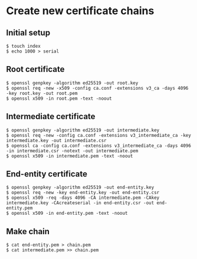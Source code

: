 # Create new certificate chains
## Initial setup
```
$ touch index
$ echo 1000 > serial
```

## Root certificate
```
$ openssl genpkey -algorithm ed25519 -out root.key
$ openssl req -new -x509 -config ca.conf -extensions v3_ca -days 4096 -key root.key -out root.pem
$ openssl x509 -in root.pem -text -noout
```

## Intermediate certificate
```
$ openssl genpkey -algorithm ed25519 -out intermediate.key
$ openssl req -new -config ca.conf -extensions v3_intermediate_ca -key intermediate.key -out intermediate.csr
$ openssl ca -config ca.conf -extensions v3_intermediate_ca -days 4096 -in intermediate.csr -notext -out intermediate.pem
$ openssl x509 -in intermediate.pem -text -noout
```

## End-entity certificate
```
$ openssl genpkey -algorithm ed25519 -out end-entity.key
$ openssl req -new -key end-entity.key -out end-entity.csr
$ openssl x509 -req -days 4096 -CA intermediate.pem -CAkey intermediate.key -CAcreateserial -in end-entity.csr -out end-entity.pem
$ openssl x509 -in end-entity.pem -text -noout
```

## Make chain
```
$ cat end-entity.pem > chain.pem
$ cat intermediate.pem >> chain.pem
```
